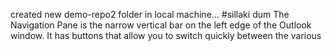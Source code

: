 created new demo-repo2 folder in local machine...
#sillaki dum
The Navigation Pane is the narrow vertical bar on the left edge of the Outlook window. It has buttons that allow you to switch quickly between the various 